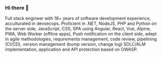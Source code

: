 ### Hi there 👋

Full stack engineer with 18+ years of software development experience, acculturated in devsecops. Proficient in .NET, NodeJS, PHP and Python on the server side; JavaScript, CSS, SPA using Angular, React, Vue, Alpine, PWA, Web Worker (offline apps), Push notification on the client side, adept in agile methodologies, requirements management, code review, pipelining (CI/CD), version management (bump version, change log) SDLC/ALM implementation, application and API protection based on OWASP. 
